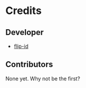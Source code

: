 # Credits

## Developer

-  [flip-id](https://github.com/flip-id)

## Contributors

None yet. Why not be the first?
